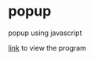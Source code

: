 # popup
popup using javascript


<a href="https://teja0o8.github.io/popup/src/" target="_blank">link</a> to view the program


